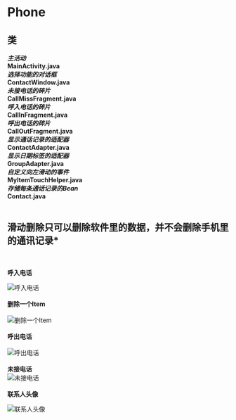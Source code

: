 # Phone
## 类
***主活动***<br>
**MainActivity.java**<br>
***选择功能的对话框***<br>
**ContactWindow.java**<br>
***未接电话的碎片***<br>
**CallMissFragment.java**<br>
***呼入电话的碎片***<br>
**CallInFragment.java**<br>
***呼出电话的碎片***<br>
**CallOutFragment.java**<br>
***显示通话记录的适配器***<br>
**ContactAdapter.java**<br>
***显示日期标签的适配器***<br>
**GroupAdapter.java**<br>
***自定义向左滑动的事件***<br>
**MyItemTouchHelper.java**<br>
***存储每条通话记录的Bean***<br>
**Contact.java**<br>
<br>
## 滑动删除只可以删除软件里的数据，并不会删除手机里的通讯记录*
<br>

**呼入电话**

![呼入电话](https://github.com/2564800726/Phone/blob/master/img/Screenshot_20181214-224858.jpg?raw=true)
<br>
<br>
**删除一个Item**
<br>
<br>
![删除一个Item](https://github.com/2564800726/Phone/blob/master/img/Screenshot_20181214-224904.jpg?raw=true)
<br>
<br>
**呼出电话**
<br>
<br>
![呼出电话](https://github.com/2564800726/Phone/blob/master/img/Screenshot_20181214-224908.jpg?raw=true)
<br>
<br>
**未接电话**
<br>
![未接电话](https://github.com/2564800726/Phone/blob/master/img/Screenshot_20181214-224912.jpg?raw=true)
<br>
<br>
**联系人头像**
<br>

![联系人头像](https://github.com/2564800726/Phone/blob/master/img/QL4W%60E60EAQR68P74GI@SL.png?raw=true)
<br>
